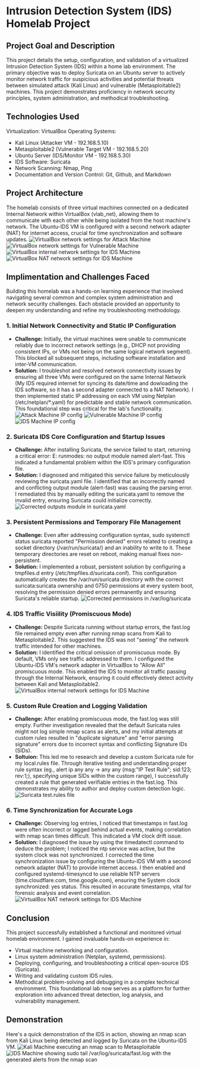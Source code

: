# Intrusion Detection System (IDS) Homelab Project 
## Project Goal and Description
This project details the setup, configuration, and validation of a virtualized Intrusion Detection System (IDS) within a home lab environment. The primary objective was to deploy Suricata on an Ubuntu server to actively monitor network traffic for suspicious activities and potential threats between simulated attack (Kali Linux) and vulnerable (Metasploitable2) machines. This project demonstrates proficiency in network security principles, system administration, and methodical troubleshooting.
## Technologies Used
Virtualization: VirtualBox
Operating Systems: 
- Kali Linux (Attacker VM - 192.168.5.10)
- Metasploitable2 (Vulnerable Target VM - 192.168.5.20)
- Ubuntu Server (IDS/Monitor VM - 192.168.5.30)
- IDS Software: Suricata
- Network Scanning: Nmap, Ping
- Documentation and Version Control: Git, Github, and Markdown
## Project Architecture
The homelab consists of three virtual machines connected on a dedicated Internal Network within VirtualBox (vlab_net), allowing them to communicate with each other while being isolated from the host machine's network. The Ubuntu-IDS VM is configured with a second network adapter (NAT) for internet access, crucial for time synchronization and software updates.
![VirtualBox network settings for Attack Machine]("\Network-config\Kali-Network-Config.png") 
![VirtualBox network settings for Vulnerable Machine]("\Network-config\Metasploitable-Network-Config.png") 
![VirtualBox internal network settings for IDS Machine]("\Network-config\IDS-Network-Config-1.png") 
![VirtualBox NAT network settings for IDS Machine]("\Network-config\IDS-Network-Config-2.png") 
## Implimentation and Challenges Faced
Building this homelab was a hands-on learning experience that involved navigating several common and complex system administration and network security challenges. Each obstacle provided an opportunity to deepen my understanding and refine my troubleshooting methodology.
### 1. Initial Network Connectivity and Static IP Configuration
- **Challenge:** Initially, the virtual machines were unable to communicate reliably due to incorrect network settings (e.g., DHCP not providing consistent IPs, or VMs not being on the same logical network segment). This blocked all subsequent steps, including software installation and inter-VM communication.
- **Solution:** I troubleshot and resolved network connectivity issues by ensuring all three VMs were configured on the same Internal Network (My IDS required internet for syncing its date/time and dowloading the IDS software, so it has a second adapter connected to a NAT Network). I then implemented static IP addressing on each VM using Netplan (/etc/netplan/*.yaml) for predictable and stable network communication. This foundational step was critical for the lab's functionality.
![Attack Machine IP config]("\IP-config-screenshots\Kali-IP.png") 
![Vulnerable Machine IP config]("\IP-config-screenshots\Metasploitable-IP.png") 
![IDS Machine IP config]("\IP-config-screenshots\IDS-IP.png")
### 2. Suricata IDS Core Configuration and Startup Issues
- **Challenge:** After installing Suricata, the service failed to start, returning a critical error: E: runmodes: no output module named alert-fast. This indicated a fundamental problem within the IDS's primary configuration file.
- **Solution:** I diagnosed and mitigated this service failure by meticulously reviewing the suricata.yaml file. I identified that an incorrectly named and conflicting output module (alert-fast) was causing the parsing error. I remediated this by manually editing the suricata.yaml to remove the invalid entry, ensuring Suricata could initialize correctly.
![Corrected outputs module in suricata.yaml]("\IDS-file-configuration\IDS-suricata.yaml-outputs.png") 
### 3. Persistent Permissions and Temporary File Management
- **Challenge:** Even after addressing configuration syntax, sudo systemctl status suricata reported "Permission denied" errors related to creating a socket directory (/var/run/suricata/) and an inability to write to it. These temporary directories are reset on reboot, making manual fixes non-persistent.
- **Solution:** I implemented a robust, persistent solution by configuring a tmpfiles.d entry (/etc/tmpfiles.d/suricata.conf). This configuration automatically creates the /var/run/suricata directory with the correct suricata:suricata ownership and 0750 permissions at every system boot, resolving the permission denied errors permanently and ensuring Suricata's reliable startup.
![Corrected permissions in /var/log/suricata]("IDS-chown-config") 
### 4. IDS Traffic Visiility (Promiscuous Mode)
- **Challenge:** Despite Suricata running without startup errors, the fast.log file remained empty even after running nmap scans from Kali to Metasploitable2. This suggested the IDS was not "seeing" the network traffic intended for other machines.
- **Solution:** I identified the critical omission of promiscuous mode. By default, VMs only see traffic addressed to them. I configured the Ubuntu-IDS VM's network adapter in VirtualBox to "Allow All" promiscuous mode. This enabled the IDS to monitor all traffic passing through the Internal Network, ensuring it could effectively detect activity between Kali and Metasploitable2.
![VirtualBox internal network settings for IDS Machine]("\Network-config\IDS-Network-Config-1.png") 
### 5. Custom Rule Creation and Logging Validation
- **Challenge:** After enabling promiscuous mode, the fast.log was still empty. Further investigation revealed that the default Suricata rules might not log simple nmap scans as alerts, and my initial attempts at custom rules resulted in "duplicate signature" and "error parsing signature" errors due to incorrect syntax and conflicting Signature IDs (SIDs).
- **Soltuion:** This led me to research and develop a custom Suricata rule for my local.rules file. Through iterative testing and understanding proper rule syntax (eg., alert ip any any -> any any (msg:"IP Test Rule"; sid:123; rev:1;), specifying unique SIDs within the custom range), I successfully created a rule that generated verifiable entries in the fast.log. This demonstrates my ability to author and deploy custom detection logic.
![Suricata test.rules file]("\Network-config\IDS-Network-Config-2.png")
### 6. Time Synchronization for Accurate Logs
- **Challenge:** Observing log entries, I noticed that timestamps in fast.log were often incorrect or lagged behind actual events, making correlation with nmap scan times difficult. This indicated a VM clock drift issue.
- **Solution:** I diagnosed the issue by using the timedatectl command to deduce the problem; I noticed the ntp service was active, but the system clock was not synchronized. I corrected the time synchronization issue by configuring the Ubuntu-IDS VM with a second network adapter (NAT) to provide internet access. I then enabled and configured systemd-timesyncd to use reliable NTP servers (time.cloudflare.com, time.google.com), ensuring the System clock synchronized: yes status. This resulted in accurate timestamps, vital for forensic analysis and event correlation.
![VirtualBox NAT network settings for IDS Machine]("\Network-config\IDS-Network-Config-2.png") 
## Conclusion 
This project successfully established a functional and monitored virtual homelab environment. I gained invaluable hands-on experience in:
- Virtual machine networking and configuration.
- Linux system administration (Netplan, systemd, permissions).
- Deploying, configuring, and troubleshooting a critical open-source IDS (Suricata).
- Writing and validating custom IDS rules.
- Methodical problem-solving and debugging in a complex technical environment.
This foundational lab now serves as a platform for further exploration into advanced threat detection, log analysis, and vulnerability management.
## Demonstration
Here's a quick demonstration of the IDS in action, showing an nmap scan from Kali Linux being detected and logged by Suricata on the Ubuntu-IDS VM.
![Kali Machine executing an nmap scan to Metasploitable]("\proof-of-completion\Kali-nmap.png")
![IDS Machine showing sudo tail /var/log/suricata/fast.log with the generated alerts from the nmap scan]("\proof-of-completion\IDS-nmap-detection.png")

